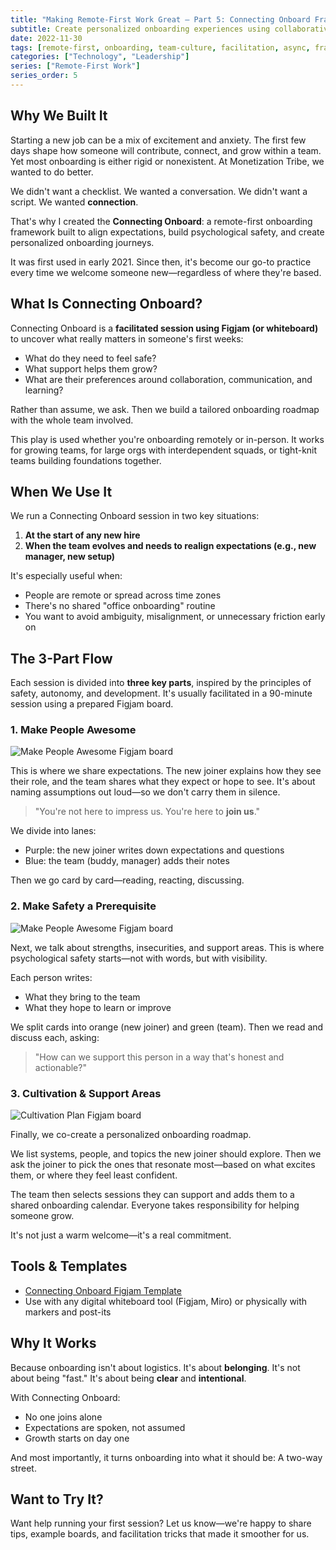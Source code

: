 ```yaml
---
title: "Making Remote-First Work Great — Part 5: Connecting Onboard Framework"
subtitle: Create personalized onboarding experiences using collaborative workshops that uncover individual needs, build psychological safety, and foster belonging from day one
date: 2022-11-30
tags: [remote-first, onboarding, team-culture, facilitation, async, framework]
categories: ["Technology", "Leadership"]
series: ["Remote-First Work"]
series_order: 5
---
```


## Why We Built It

Starting a new job can be a mix of excitement and anxiety. The first few days shape how someone will contribute, connect, and grow within a team. Yet most onboarding is either rigid or nonexistent. At Monetization Tribe, we wanted to do better.

We didn't want a checklist. We wanted a conversation.
We didn't want a script. We wanted **connection**.

That's why I created the **Connecting Onboard**: a remote-first onboarding framework built to align expectations, build psychological safety, and create personalized onboarding journeys.

It was first used in early 2021. Since then, it's become our go-to practice every time we welcome someone new—regardless of where they're based.

## What Is Connecting Onboard?

Connecting Onboard is a **facilitated session using Figjam (or whiteboard)** to uncover what really matters in someone's first weeks:

- What do they need to feel safe?
- What support helps them grow?
- What are their preferences around collaboration, communication, and learning?

Rather than assume, we ask.
Then we build a tailored onboarding roadmap with the whole team involved.

This play is used whether you're onboarding remotely or in-person. It works for growing teams, for large orgs with interdependent squads, or tight-knit teams building foundations together.

## When We Use It

We run a Connecting Onboard session in two key situations:

1. **At the start of any new hire**
2. **When the team evolves and needs to realign expectations (e.g., new manager, new setup)**

It's especially useful when:

- People are remote or spread across time zones
- There's no shared "office onboarding" routine
- You want to avoid ambiguity, misalignment, or unnecessary friction early on

## The 3-Part Flow

Each session is divided into **three key parts**, inspired by the principles of safety, autonomy, and development. It's usually facilitated in a 90-minute session using a prepared Figjam board.

### 1. Make People Awesome

![Make People Awesome Figjam board](/uploads/2022/11/expectation_and_awesome.png)

This is where we share expectations. The new joiner explains how they see their role, and the team shares what they expect or hope to see. It's about naming assumptions out loud—so we don't carry them in silence.

> "You're not here to impress us. You're here to **join us**."

We divide into lanes:

- Purple: the new joiner writes down expectations and questions
- Blue: the team (buddy, manager) adds their notes

Then we go card by card—reading, reacting, discussing.

### 2. Make Safety a Prerequisite

![Make People Awesome Figjam board](/uploads/2022/11/expectation_and_awesome.png)

Next, we talk about strengths, insecurities, and support areas. This is where psychological safety starts—not with words, but with visibility.

Each person writes:

- What they bring to the team
- What they hope to learn or improve

We split cards into orange (new joiner) and green (team).
Then we read and discuss each, asking:

> "How can we support this person in a way that's honest and actionable?"

### 3. Cultivation & Support Areas

![Cultivation Plan Figjam board](/uploads/2022/11/cultivation_ares.png)

Finally, we co-create a personalized onboarding roadmap.

We list systems, people, and topics the new joiner should explore. Then we ask the joiner to pick the ones that resonate most—based on what excites them, or where they feel least confident.

The team then selects sessions they can support and adds them to a shared onboarding calendar. Everyone takes responsibility for helping someone grow.

It's not just a warm welcome—it's a real commitment.

## Tools & Templates

- [Connecting Onboard Figjam Template](https://www.figma.com/community/file/1517925221825604738)
- Use with any digital whiteboard tool (Figjam, Miro) or physically with markers and post-its

## Why It Works

Because onboarding isn't about logistics. It's about **belonging**.
It's not about being "fast." It's about being **clear** and **intentional**.

With Connecting Onboard:

- No one joins alone
- Expectations are spoken, not assumed
- Growth starts on day one

And most importantly, it turns onboarding into what it should be:
A two-way street.

## Want to Try It?

Want help running your first session?
Let us know—we're happy to share tips, example boards, and facilitation tricks that made it smoother for us.
